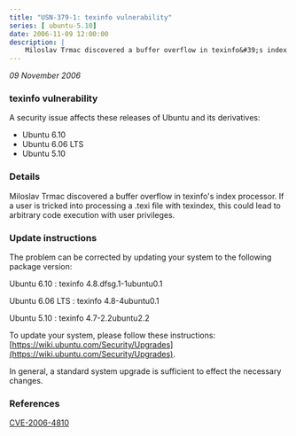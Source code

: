 ```yaml
---
title: "USN-379-1: texinfo vulnerability"
series: [ ubuntu-5.10]
date: 2006-11-09 12:00:00
description: |
    Miloslav Trmac discovered a buffer overflow in texinfo&#39;s index  processor.  If a user is tricked into processing a .texi file with  texindex, this could lead to arbitrary code execution with user  privileges.
--- 
```

 
 

*09 November 2006*

### texinfo vulnerability

A security issue affects these releases of Ubuntu and its derivatives:

* Ubuntu 6.10
* Ubuntu 6.06 LTS
* Ubuntu 5.10

### Details

Miloslav Trmac discovered a buffer overflow in texinfo&#39;s index processor. If a user is tricked into processing a .texi file with texindex, this could lead to arbitrary code execution with user privileges.

### Update instructions

The problem can be corrected by updating your system to the following package version:

Ubuntu 6.10
 : texinfo <span>4.8.dfsg.1-1ubuntu0.1</span>

Ubuntu 6.06 LTS
 : texinfo <span>4.8-4ubuntu0.1</span>

Ubuntu 5.10
 : texinfo <span>4.7-2.2ubuntu2.2</span>

To update your system, please follow these instructions: [https://wiki.ubuntu.com/Security/Upgrades](https://wiki.ubuntu.com/Security/Upgrades).

In general, a standard system upgrade is sufficient to effect the necessary changes.

### References

 
 [CVE-2006-4810](http://people.ubuntu.com/~ubuntu-security/cve/CVE-2006-4810)
 

